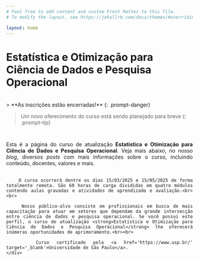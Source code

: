 ```yaml
---
# Feel free to add content and custom Front Matter to this file.
# To modify the layout, see https://jekyllrb.com/docs/themes/#overriding-theme-defaults

layout: home
---
```


# Estatística e Otimização para Ciência de Dados e Pesquisa Operacional

<br>
> **As inscrições estão encerradas!**
{: .prompt-danger}

> Um novo oferecimento do curso está sendo planejado para breve
{: .prompt-tip}

<div style='float: left; width: 100%; margin-bottom: 2em; margin-top: 2em;'>
    <!-- <div style='float: left; width: 25%; margin-right: 2em; aspect-ratio: 1/1;'>
        <img src='{{site.url}}/images/curso.png' style='width:100%; float: left; border-radius:3%; margin-right: 1em; aspect-ratio: 1/1;' alt='Divulgação Curso CDPO'>
    </div> -->
    <div style='text-align: justify;text-justify: inter-word; padding-top: 0;'>
        Esta é a página do curso de atualização <strong>Estatística e Otimização para Ciência de Dados e Pesquisa Operacional</strong>. Veja mais abaixo, no nosso <i>blog</i>, diversos <i>posts</i> com mais informações sobre o curso, incluindo conteúdo, docentes, valores e mais.<br><br>

        O curso ocorrerá dentre os dias 15/03/2025 e 15/05/2025 de forma totalmente remota. São 60 horas de carga divididas em quatro módulos contendo aulas gravadas e atividades de aprendizado e avaliação.<br><br>

        Nosso público-alvo consiste em profissionais em busca de mais capacitação para atuar em setores que dependam da grande intersecção entre ciência de dados e pesquisa operacional. Se você possui este perfil, o curso de atualização <strong>Estatística e Otimização para Ciência de Dados e Pesquisa Operacional</strong> lhe oferecerá inúmeras oportunidades de aprimoramento.<br><br>
        
        Curso certificado pela <a href='https://www.usp.br/' target='_blank'>Universidade de São Paulo</a>. 
    </div>
</div>
